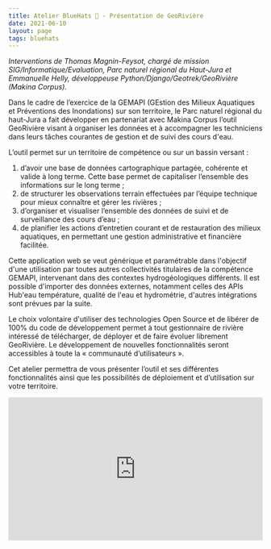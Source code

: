 ```yaml
---
title: Atelier BlueHats 🧢 - Présentation de GeoRivière
date: 2021-06-10
layout: page
tags: bluehats
---
```


*Interventions de Thomas Magnin-Feysot, chargé de mission SIG/Informatique/Evaluation, Parc naturel régional du Haut-Jura et Emmanuelle Helly, développeuse Python/Django/Geotrek/GeoRivière (Makina Corpus).*

Dans le cadre de l’exercice de la GEMAPI (GEstion des Milieux Aquatiques et Préventions des Inondations) sur son territoire, le Parc naturel régional du haut-Jura a fait développer en partenariat avec Makina Corpus l’outil GeoRivière visant à organiser les données et à accompagner les techniciens dans leurs tâches courantes de gestion et de suivi des cours d'eau.

L’outil permet sur un territoire de compétence ou sur un bassin versant :

1. d’avoir une base de données cartographique partagée, cohérente et valide à long terme. Cette base permet de capitaliser l’ensemble des informations sur le long terme ;
2. de structurer les observations terrain effectuées par l’équipe technique pour mieux connaître et gérer les rivières ;
3. d’organiser et visualiser l’ensemble des données de suivi et de surveillance des cours d’eau ;
4. de planifier les actions d’entretien courant et de restauration des milieux aquatiques, en permettant une gestion administrative et financière facilitée.

Cette application web se veut générique et paramétrable dans l'objectif d'une utilisation par toutes autres collectivités titulaires de la compétence GEMAPI, intervenant dans des contextes hydrogéologiques différents. Il est possible d'importer des données externes, notamment celles des APIs Hub'eau température, qualité de l'eau et hydrométrie, d'autres intégrations sont prévues par la suite.

Le choix volontaire d'utiliser des technologies Open Source et de libérer de 100% du code de développement permet à tout gestionnaire de rivière intéressé de télécharger, de déployer et de faire évoluer librement GeoRivière. Le développement de nouvelles fonctionnalités seront accessibles à toute la « communauté d’utilisateurs ».

Cet atelier permettra de vous présenter l’outil et ses différentes fonctionnalités ainsi que les possibilités de déploiement et d’utilisation sur votre territoire.

<div style="position:relative;padding-bottom:56.25%;height:0;overflow:hidden;"> <iframe style="width:100%;height:100%;position:absolute;left:0px;top:0px;overflow:hidden" frameborder="0" type="text/html" src="https://www.dailymotion.com/embed/video/x8bmpn1" width="100%" height="100%" allowfullscreen > </iframe> </div>
